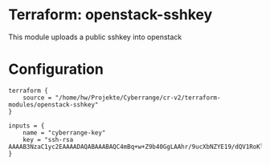 # Terraform: openstack-sshkey

This module uploads a public sshkey into openstack

# Configuration

```
terraform {
    source = "/home/hw/Projekte/Cyberrange/cr-v2/terraform-modules/openstack-sshkey"
}

inputs = {
    name = "cyberrange-key"
    key = "ssh-rsa AAAAB3NzaC1yc2EAAAADAQABAAABAQC4mBq+w+Z9b40GgLAAhr/9ucXbNZYE19/dQV1RoKlG35CtPfe1IWMZAW0HPOCP4DH47X4nBHI0JgJau2zmLC3wGyB4e8cJNZBiB9aVPzPOADUKgjAtTlJmgnY/Rf7C/5vYE6y/ygeAlyiIGC4NP3Na3mxdYH72qzwO3uo+04F4wSnYK9n7rHwk8aNkf1JStRDlELCOE0QawYcT6vl50D8BHPIEuh+yrGZ7BSnylfY+PJNqd4nd+YmPwsyBSbYWlenqiJTt7SCSuxXo6i7xbeV2trUKg03SWKHPXlhUdi8cP/5BMvcZvcfbktv1ZoSJam1sihiSf7pxXil36yhi2fGT"
}

```

